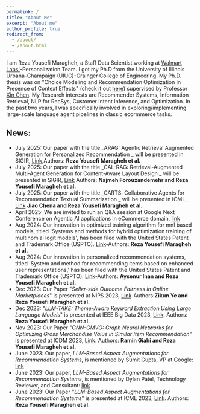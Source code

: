```yaml
---
permalink: /
title: "About Me"
excerpt: "About me"
author_profile: true
redirect_from: 
  - /about/
  - /about.html
---
```

I am Reza Yousefi Maragheh, a Staff Data Scientist working at [Walmart Labs'](https://www.linkedin.com/company/walmartglobaltech/about/)-Personalization Team. I got my Ph.D from the University of Illinois Urbana-Champaign (UIUC)-Grainger College of Engineering. My Ph.D. thesis was on "Choice Modeling and Recommendation Optimization in Presence of Context Effects" (check it out [here](https://www.ideals.illinois.edu/items/121110)) supervised by Professor [Xin Chen](https://ise.illinois.edu/directory/profile/xinchen). My Research interests are Recommender Systems, Information Retrieval, NLP for RecSys, Customer Intent Inference, and Optimization. In the past two years, I was specifically involved in exploring/implementing large-scale language agent pipelines in classic ecormmerce tasks.

## News:
  * July 2025: Our paper with the title _ARAG: Agentic Retrieval Augmented Generation for Personalized Recommendation
_ will be presented in SIGIR, [Link](https://arxiv.org/abs/2506.21934),Authors: **Reza Yousefi Maragheh et al.**
  * July 2025: Our paper with the title _CAL-RAG: Retrieval-Augmented Multi-Agent Generation for Content-Aware Layout Design
_ will be presented in SIGIR, [Link](https://arxiv.org/abs/2506.21934) Authors: **Najmeh Forouzandemehr and Reza Yousefi Maragheh et al.**
  * July 2025: Our paper with the title _CARTS: Collaborative Agents for Recommendation Textual Summarization
_ will be presented in ICML, [Link](https://arxiv.org/abs/2506.17765) **Jiao Chena and Reza Yousefi Maragheh et al.**
  * April 2025: We are invited to run an Q&A session at Google Next Conference on Agentic AI applications in eCommerce domain, [link](https://cloud.withgoogle.com/next/25)
  * Aug 2024: Our innovation in optimized training algorithm for mnl based models, titled 'Systems and methods for hybrid optimization training of multinomial logit models', has been filed with the United States Patent and Trademark Office (USPTO). [Link](https://patentimages.storage.googleapis.com/ef/4f/9c/1c69e2b67c2bc3/US20240256874A1.pdf)-Authors: **Reza Yousefi Maragheh et al.**
  * Aug 2024: Our innovation in personalized recommendation systems, titled 'System and method for recommending items based on enhanced user representations,' has been filed with the United States Patent and Trademark Office (USPTO). [Link](https://patentimages.storage.googleapis.com/02/ed/a5/8e7927d54b25d4/US20240242069A1.pdf)-Authors: **Aysenur Inan and Reza Yousefi Maragheh et al.**
  * Dec 2023: Our Paper "_Seller-side Outcome Fairness in Online Marketplaces_" is presented at NIPS 2023, [Link](https://arxiv.org/pdf/2312.03253.pdf)-Authors:**Zikun Ye and Reza Yousefi Maragheh et al.**
  * Dec 2023: "_LLM-TAKE: Theme-Aware Keyword Extraction Using Large Language Models_" is presented at IEEE Big Data 2023, [Link](https://arxiv.org/pdf/2312.00909.pdf). Authors: **Reza Yousefi Maragheh et al.** 
  * Nov 2023: Our Paper "_GNN-GMVO: Graph Neural Networks for Optimizing Gross Merchandise Value in Similar Item Recommendation_" is presented at ICDM 2023, [Link](https://arxiv.org/pdf/2310.17732.pdf). Authors: **Ramin Giahi and Reza Yousefi Maragheh et al.** 
  * June 2023: Our paper, _LLM-Based Aspect Augmentations for Recommendation Systems_, is mentioned by Sumit Gupta, VP at Google: [link](https://www.linkedin.com/posts/sumitg_generativeai-activity-7091812917733429248-h-kM?utm_source=share&utm_medium=member_desktop)
  * June 2023: Our paper, _LLM-Based Aspect Augmentations for Recommendation Systems_, is mentioned by Dylan Patel, Technology Reviewer, and Consultant: [link](https://twitter.com/dylan522p/status/1685035692915843080)
  * June 2023: Our Paper "_LLM-Based Aspect Augmentations for Recommendation Systems_" is presented at ICML 2023, [Link](https://openreview.net/forum?id=bStpLVqv1H). Authors: **Reza Yousefi Maragheh et al.**
   
